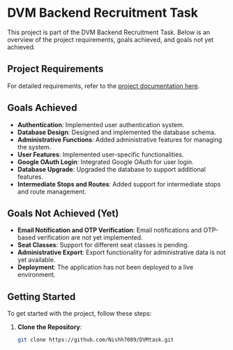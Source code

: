 # DVM Backend Recruitment Task

This project is part of the DVM Backend Recruitment Task. Below is an overview of the project requirements, goals achieved, and goals not yet achieved.

## Project Requirements

For detailed requirements, refer to the [project documentation here](https://indigo-gastonia-790.notion.site/DVM-Sem-2-Recruitment-Task-1886e2d9336a808da55bdda304e3b2f8).

## Goals Achieved

- **Authentication**: Implemented user authentication system.
- **Database Design**: Designed and implemented the database schema.
- **Administrative Functions**: Added administrative features for managing the system.
- **User Features**: Implemented user-specific functionalities.
- **Google OAuth Login**: Integrated Google OAuth for user login.
- **Database Upgrade**: Upgraded the database to support additional features.
- **Intermediate Stops and Routes**: Added support for intermediate stops and route management.

## Goals Not Achieved (Yet)

- **Email Notification and OTP Verification**: Email notifications and OTP-based verification are not yet implemented.
- **Seat Classes**: Support for different seat classes is pending.
- **Administrative Export**: Export functionality for administrative data is not yet available.
- **Deployment**: The application has not been deployed to a live environment.

## Getting Started

To get started with the project, follow these steps:

1. **Clone the Repository**:
   ```bash
   git clone https://github.com/Nishh7009/DVMtask.git
